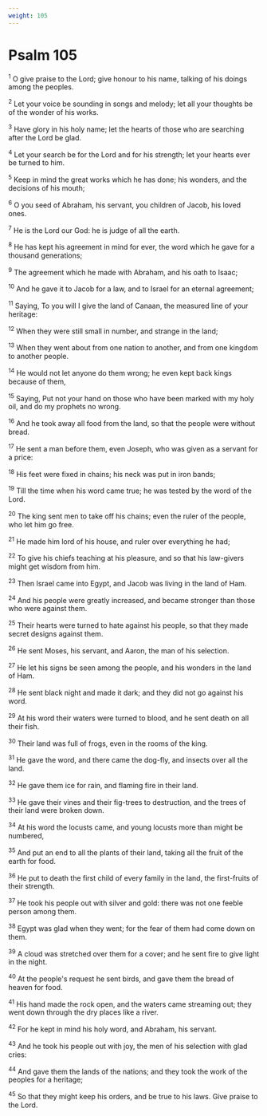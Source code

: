 ```yaml
---
weight: 105
---
```


# Psalm 105

<sup>1</sup> O give praise to the Lord; give honour to his name, talking of his doings among the peoples. 

<sup>2</sup> Let your voice be sounding in songs and melody; let all your thoughts be of the wonder of his works. 

<sup>3</sup> Have glory in his holy name; let the hearts of those who are searching after the Lord be glad. 

<sup>4</sup> Let your search be for the Lord and for his strength; let your hearts ever be turned to him. 

<sup>5</sup> Keep in mind the great works which he has done; his wonders, and the decisions of his mouth; 

<sup>6</sup> O you seed of Abraham, his servant, you children of Jacob, his loved ones. 

<sup>7</sup> He is the Lord our God: he is judge of all the earth. 

<sup>8</sup> He has kept his agreement in mind for ever, the word which he gave for a thousand generations; 

<sup>9</sup> The agreement which he made with Abraham, and his oath to Isaac; 

<sup>10</sup> And he gave it to Jacob for a law, and to Israel for an eternal agreement; 

<sup>11</sup> Saying, To you will I give the land of Canaan, the measured line of your heritage: 

<sup>12</sup> When they were still small in number, and strange in the land; 

<sup>13</sup> When they went about from one nation to another, and from one kingdom to another people. 

<sup>14</sup> He would not let anyone do them wrong; he even kept back kings because of them, 

<sup>15</sup> Saying, Put not your hand on those who have been marked with my holy oil, and do my prophets no wrong. 

<sup>16</sup> And he took away all food from the land, so that the people were without bread. 

<sup>17</sup> He sent a man before them, even Joseph, who was given as a servant for a price: 

<sup>18</sup> His feet were fixed in chains; his neck was put in iron bands; 

<sup>19</sup> Till the time when his word came true; he was tested by the word of the Lord. 

<sup>20</sup> The king sent men to take off his chains; even the ruler of the people, who let him go free. 

<sup>21</sup> He made him lord of his house, and ruler over everything he had; 

<sup>22</sup> To give his chiefs teaching at his pleasure, and so that his law-givers might get wisdom from him. 

<sup>23</sup> Then Israel came into Egypt, and Jacob was living in the land of Ham. 

<sup>24</sup> And his people were greatly increased, and became stronger than those who were against them. 

<sup>25</sup> Their hearts were turned to hate against his people, so that they made secret designs against them. 

<sup>26</sup> He sent Moses, his servant, and Aaron, the man of his selection. 

<sup>27</sup> He let his signs be seen among the people, and his wonders in the land of Ham. 

<sup>28</sup> He sent black night and made it dark; and they did not go against his word. 

<sup>29</sup> At his word their waters were turned to blood, and he sent death on all their fish. 

<sup>30</sup> Their land was full of frogs, even in the rooms of the king. 

<sup>31</sup> He gave the word, and there came the dog-fly, and insects over all the land. 

<sup>32</sup> He gave them ice for rain, and flaming fire in their land. 

<sup>33</sup> He gave their vines and their fig-trees to destruction, and the trees of their land were broken down. 

<sup>34</sup> At his word the locusts came, and young locusts more than might be numbered, 

<sup>35</sup> And put an end to all the plants of their land, taking all the fruit of the earth for food. 

<sup>36</sup> He put to death the first child of every family in the land, the first-fruits of their strength. 

<sup>37</sup> He took his people out with silver and gold: there was not one feeble person among them. 

<sup>38</sup> Egypt was glad when they went; for the fear of them had come down on them. 

<sup>39</sup> A cloud was stretched over them for a cover; and he sent fire to give light in the night. 

<sup>40</sup> At the people's request he sent birds, and gave them the bread of heaven for food. 

<sup>41</sup> His hand made the rock open, and the waters came streaming out; they went down through the dry places like a river. 

<sup>42</sup> For he kept in mind his holy word, and Abraham, his servant. 

<sup>43</sup> And he took his people out with joy, the men of his selection with glad cries: 

<sup>44</sup> And gave them the lands of the nations; and they took the work of the peoples for a heritage; 

<sup>45</sup> So that they might keep his orders, and be true to his laws. Give praise to the Lord. 


